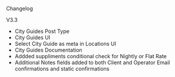 Changelog

V3.3
- City Guides Post Type
- City Guides UI
- Select City Guide as meta in Locations UI
- City Guides Documentation
- Addded suppliments conditional check for Nightly or Flat Rate
- Additional Notes fields added to both Client and Operator Email confirmations and static confirmations
